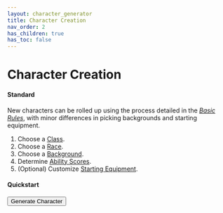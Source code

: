 ```yaml
---
layout: character_generator
title: Character Creation
nav_order: 2
has_children: true
has_toc: false
---
```


# Character Creation

#### Standard

New characters can be rolled up using the process detailed in the _[Basic Rules](../more/DnD_BasicRules_2018.pdf)_, with minor differences in picking backgrounds and starting equipment.

1. Choose a [Class](class/index).
2. Choose a [Race](race/index).
3. Choose a [Background](background/index).
4. Determine [Ability Scores](ability_scores).
5. (Optional) Customize [Starting Equipment](../gear/index).


#### Quickstart

<button type="button" name="character-generator-button" class="btn btn-blue">Generate Character</button>

<div id="character-generated"></div>
